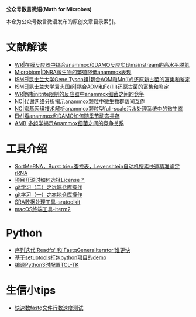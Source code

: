 **公众号数言微语(Math for Microbes)**

本仓为公众号数言微语发布的原创文章目录索引。

# 文献解读
- [WR|在膜反应器中耦合anammox和DAMO反应实现mainstream的高水平脱氮](https://mp.weixin.qq.com/s/zDh1gPNFQKzFI7kHajayMw)
- [Microbiom|DNRA微生物的繁殖降低anammox表现](https://mp.weixin.qq.com/s/vQqWXg7Omzw-QGs1iAmjrA)
- [ISME|昆士兰大学Gene Tyson组|耦合AOM和Mn(IV)还原新古菌的富集和鉴定](https://mp.weixin.qq.com/s/sKN59nqPFqilRK7_xHk3Fg)
- [ISME|昆士兰大学袁志国组|耦合AOM和Fe(III)还原古菌的富集和鉴定](https://mp.weixin.qq.com/s/HVzXc0_kaMqQXB2DR4b8hg)
- [WR|解析nitrite限制的反应器中anammox细菌之间的竞争](https://mp.weixin.qq.com/s/yvhoNgrOlj1Hhtv2GN5clQ)
- [NC|代谢网络分析揭示anammox颗粒中微生物群落间互作](https://mp.weixin.qq.com/s/HiOgwjqTF7AEN5fkkHv8wQ)
- [NC|宏基因组技术解析anammox颗粒型full-scale污水处理系统中的微生态](https://mp.weixin.qq.com/s/ooHH7DuG1BtKxCkX-ACmwA)
- [EM|看anammox和DAMO如何随季节动态共存](https://mp.weixin.qq.com/s/5Ke3s8IDaKAUWepLNHd9mA)
- [AMB|多组学揭示Anammox细菌之间的竞争关系](https://mp.weixin.qq.com/s/WuRl2iaaPVsLUTnejvkX0g)

# 工具介绍
- [SortMeRNA，Burst trie+查找表，Levenshtein自动机搜索快速精准鉴定rRNA](https://mp.weixin.qq.com/s/FDp_Mrp7RljJ7N4NL1mw2g)
- [项目开源时如何选择License？](https://mp.weixin.qq.com/s/Yw96nf73YTx_88e0RYvNAw)
- [git学习（二）之远端仓库操作](https://mp.weixin.qq.com/s/XXwWzgIPCbwxlWptzKJj3A)
- [git学习（一）之本地仓库操作](https://mp.weixin.qq.com/s/YtGTFJntUP4UWvSFnaaWPg)
- [SRA数据处理工具-sratoolkit](https://mp.weixin.qq.com/s/Tog9DnwdacHarfxkZO03NQ)
- [macOS终端工具-iterm2](https://mp.weixin.qq.com/s/ZNZ8Rl3ea8QC-AxlAcPUfQ)

# Python
- [序列迭代'Readfq' 和'FastqGeneralIterator'谁更快](https://mp.weixin.qq.com/s/e_BkUJXDL7kuZNNNd0Klyw)
- [基于setuptools打包python项目的demo](https://mp.weixin.qq.com/s/LcSuVnR46ylCTysrqLKvsg)
- [编译Python3时配置TCL-TK](https://mp.weixin.qq.com/s/Z_tgq-q3GETwAmDptDr-Qw)

# 生信小tips
- [快速数fastq文件行数速度测试](https://mp.weixin.qq.com/s/S0koT9uPWdBceI1SQ9uCDg)
